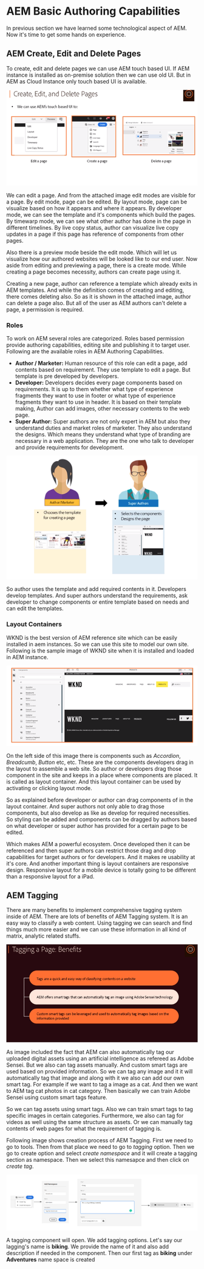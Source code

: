 # AEM Basic Authoring Capabilities

In previous section we have learned some technological aspect of AEM. Now it's time to get some hands on experience.

## AEM Create, Edit and Delete Pages

To create, edit and delete pages we can use AEM touch based UI. If AEM instance is installed as on-premise solution then we can use old UI. But in AEM as Cloud Instance only touch based UI is available.

![](https://raw.githubusercontent.com/Anim-101/anim-101.github.io/master/srv/images/Notes/AEM/AuthoringCapabilities/createEditDelete.png)

We can edit a page. And from the attached image edit modes are visible for a page. By edit mode, page can be edited. By layout mode, page can be visualize based on how it appears and where it appears. By developer mode, we can see the template and it's components which build the pages. By timewarp mode, we can see what other author has done in the page in different timelines. By live copy status, author can visualize live copy updates in a page if this page has reference of components from other pages.

Also there is a preview mode beside the edit mode. Which will let us visualize how our authored websites will be looked like to our end user. Now aside from editing and previewing a page, there is a create mode. While creating a page becomes necessity, authors can create page using it.

Creating a new page, author can reference a template which already exits in AEM templates. And while the definition comes of creating and editing, there comes deleting also. So as it is shown in the attached image, author can delete a page also. But all of the user as AEM authors can't delete a page, a permission is required.

### Roles

To work on AEM several roles are categorized. Roles based permission provide authoring capabilities, editing site and publishing it to target user. Following are the available roles in AEM Authoring Capabilities.

- **Author / Marketer:** Human resource of this role can edit a page, add contents based on requirement. They use template to edit a page. But template is pre developed by developers.
- **Developer:** Developers decides every page components based on requirements. It is up to them whether what type of experience fragments they want to use in footer or what type of experience fragments they want to use in header. It is based on their template making, Author can add images, other necessary contents to the web page.
- **Super Author:** Super authors are not only expert in AEM but also they understand duties and market roles of marketer. They also understand the designs. Which means they understand what type of branding are necessary in a web application. They are the one who talk to developer and provide requirements for development.

![](https://raw.githubusercontent.com/Anim-101/anim-101.github.io/master/srv/images/Notes/AEM/AuthoringCapabilities/authorSuperAuthor.png)

So author uses the template and add required contents in it. Developers develop templates. And super authors understand the requirements, ask developer to change components or entire template based on needs and can edit the templates.

### Layout Containers
WKND is the best version of AEM reference site which can be easily installed in aem instances. So we can use this site to model our own site. Following is the sample image of WKND site when it is installed and loaded in AEM instance.

![](https://raw.githubusercontent.com/Anim-101/anim-101.github.io/master/srv/images/Notes/AEM/AuthoringCapabilities/wkndSite.png)

On the left side of this image there is components such as *Accordion*, *Breadcumb*, *Button* etc, etc. These are the components developers drag in the layout to assemble a web site. So author or developers drag those component in the site and keeps in a place where components are placed. It is called as layout container. And this layout container can be used by activating or clicking layout mode.

So as explained before developer or author can drag components of in the layout container. And super authors not only able to drag those components, but also develop as like as develop for required necessities. So styling can be added and components can be dragged by authors based on what developer or super author has provided for a certain page to be edited.

Which makes AEM a powerful ecosystem. Once developed then it can be referenced and then super authors can restrict those drag and drop capabilities for target authors or for developers. And it makes re usability at it's core. And another important thing is layout containers are responsive design. Responsive layout for a mobile device is totally going to be different than a responsive layout for a iPad.

## AEM Tagging

There are many benefits to implement comprehensive tagging system inside of AEM. There are lots of benefits of AEM Tagging system. It is an easy way to classify a web content. Using tagging we can search and find things much more easier and we can use these information in all kind of matrix, analytic related stuffs.

![](https://raw.githubusercontent.com/Anim-101/anim-101.github.io/master/srv/images/Notes/AEM/AuthoringCapabilities/aemTagging.png)

As image included the fact that AEM can also automatically tag our uploaded digital assets using an artificial intelligence as refereed as Adobe Sensei. But we also can tag assets manually. And custom smart tags are used based on provided information. So we can tag any image and it it will automatically tag that image and along with it we also can add our own smart tag. For example if we want to tag a image as a cat. And then we want to AEM tag cat photos in cat category. Then basically we can train Adobe Sensei using custom smart tags feature.

So we can tag assets using smart tags. Also we can train smart tags to tag specific images in certain categories. Furthermore, we also can tag for videos as well using the same structure as assets. Or we can manually tag contents of web pages for what the requirement of tagging is.

Following image shows creation process of AEM Tagging. First we need to go to tools. Then from that place we need to go to *tagging* option. Then we go to create option and select *create namespace* and it will create a tagging section as namespace. Then we select this namesapce and then click on *create tag*.

![](https://raw.githubusercontent.com/Anim-101/anim-101.github.io/master/srv/images/Notes/AEM/AuthoringCapabilities/createTagging.png)

A tagging component will open. We add tagging options. Let's say our lagging's name is **biking**. We provide the name of it and also add description if needed in the component. Then our first tag as **biking** under **Adventures** name space is created
